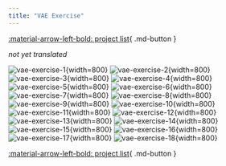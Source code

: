 ```yaml
---
title: "VAE Exercise"
---
```


[:material-arrow-left-bold: project list](../../index.md){ .md-button }  

*not yet translated*

![vae-exercise-1](../../../../../assets/tools-and-tales/data-structures-and-algorithms/space-syntax/vae-exercise/2.png){width=800}
![vae-exercise-2](../../../../../assets/tools-and-tales/data-structures-and-algorithms/space-syntax/vae-exercise/3.png){width=800}
![vae-exercise-3](../../../../../assets/tools-and-tales/data-structures-and-algorithms/space-syntax/vae-exercise/4.png){width=800}
![vae-exercise-4](../../../../../assets/tools-and-tales/data-structures-and-algorithms/space-syntax/vae-exercise/5.png){width=800}
![vae-exercise-5](../../../../../assets/tools-and-tales/data-structures-and-algorithms/space-syntax/vae-exercise/6.png){width=800}
![vae-exercise-6](../../../../../assets/tools-and-tales/data-structures-and-algorithms/space-syntax/vae-exercise/7.png){width=800}
![vae-exercise-7](../../../../../assets/tools-and-tales/data-structures-and-algorithms/space-syntax/vae-exercise/8.png){width=800}
![vae-exercise-8](../../../../../assets/tools-and-tales/data-structures-and-algorithms/space-syntax/vae-exercise/9.png){width=800}
![vae-exercise-9](../../../../../assets/tools-and-tales/data-structures-and-algorithms/space-syntax/vae-exercise/10.png){width=800}
![vae-exercise-10](../../../../../assets/tools-and-tales/data-structures-and-algorithms/space-syntax/vae-exercise/11.png){width=800}
![vae-exercise-11](../../../../../assets/tools-and-tales/data-structures-and-algorithms/space-syntax/vae-exercise/12.png){width=800}
![vae-exercise-12](../../../../../assets/tools-and-tales/data-structures-and-algorithms/space-syntax/vae-exercise/13.png){width=800}
![vae-exercise-13](../../../../../assets/tools-and-tales/data-structures-and-algorithms/space-syntax/vae-exercise/14.png){width=800}
![vae-exercise-14](../../../../../assets/tools-and-tales/data-structures-and-algorithms/space-syntax/vae-exercise/15.png){width=800}
![vae-exercise-15](../../../../../assets/tools-and-tales/data-structures-and-algorithms/space-syntax/vae-exercise/16.png){width=800}
![vae-exercise-16](../../../../../assets/tools-and-tales/data-structures-and-algorithms/space-syntax/vae-exercise/17.png){width=800}
![vae-exercise-17](../../../../../assets/tools-and-tales/data-structures-and-algorithms/space-syntax/vae-exercise/18.png){width=800}
![vae-exercise-18](../../../../../assets/tools-and-tales/data-structures-and-algorithms/space-syntax/vae-exercise/19.png){width=800}

[:material-arrow-left-bold: project list](../../index.md){ .md-button }  